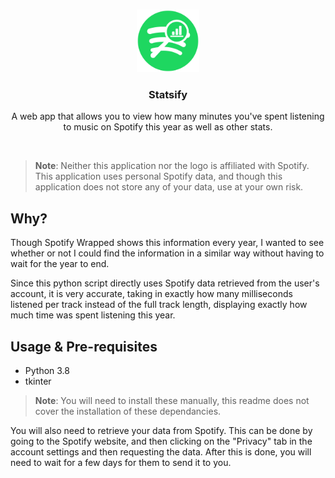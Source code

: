 <br>
<p align="center">
  <a href="https://github.com/jckli/Statsify">
    <img src="https://raw.githubusercontent.com/jckli/Statsify/v2/Statsify/static/imgs/logo.png" alt="Logo" width="100" height="100">
  </a>

  <h3 align="center">Statsify</h3>

  <p align="center">
    A web app that allows you to view how many minutes you've spent listening to music on Spotify this year as well as other stats.
  </p>
</p>

<br>

> **Note**: Neither this application nor the logo is affiliated with Spotify. This application uses personal Spotify data, and though this application does not store any of your data, use at your own risk.

## Why?

Though Spotify Wrapped shows this information every year, I wanted to see whether or not I could find the information in a similar way without having to wait for the year to end.

Since this python script directly uses Spotify data retrieved from the user's account, it is very accurate, taking in exactly how many milliseconds listened per track instead of the full track length, displaying exactly how much time was spent listening this year.

## Usage & Pre-requisites

- Python 3.8
- tkinter

> **Note**: You will need to install these manually, this readme does not cover the installation of these dependancies.

You will also need to retrieve your data from Spotify. This can be done by going to the Spotify website, and then clicking on the "Privacy" tab in the account settings and then
requesting the data. After this is done, you will need to wait for a few days for them to send it to you.
